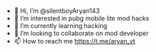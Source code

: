 - 👋 Hi, I’m @silentboyAryan143
- 👀 I’m interested in pubg mobile lite mod hacks
- 🌱 I’m currently learning hacking
- 💞️ I’m looking to collaborate on mod developer
- 📫 How to reach me https://t.me/aryan_yt

<!---
silentboyAryan143/silentboyAryan143 is a ✨ special ✨ repository because its `README.md` (this file) appears on your GitHub profile.
You can click the Preview link to take a look at your changes.
--->
